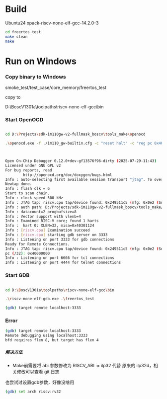 # Build

Ubuntu24
xpack-riscv-none-elf-gcc-14.2.0-3

```sh
cd freertos_test
make clean
make
```

# Run on Windows

### Copy binary to Windows

smoke_test/test_case/core_memory/freertos_test

copy to 

D:\BoscV1301a\toolpaths\riscv-none-elf-gcc\bin

### Start OpenOCD

```sh

cd D:\Projects\sdk-im110gw-v2-fullmask_boscv\tools_make\openocd

.\openocd.exe -f ./im110_gw-builtin.cfg -c "reset halt" -c "reg pc 0x40000000"



Open On-Chip Debugger 0.12.0+dev-gf13576f96-dirty (2025-07-29-11:43)
Licensed under GNU GPL v2
For bug reports, read
        http://openocd.org/doc/doxygen/bugs.html
Info : auto-selecting first available session transport "jtag". To override use 'transport select <transport>'.
Newtap done.
Info : flash clk = 6
Start to scan chain.
Info : clock speed 500 kHz
Info : JTAG tap: riscv.cpu tap/device found: 0x249511c5 (mfg: 0x0e2 (Super PC Memory), part: 0x4951, ver: 0x2)
Info : auth path: D:/Projects/sdk-im110gw-v2-fullmask_boscv/tools_make/openocd/tcl/target/im110_auth.txt
Info : datacount=2 progbufsize=8
Info : Vector support with vlenb=4
Info : Examined RISC-V core; found 1 harts
Info :  hart 0: XLEN=32, misa=0x40301124
Info : [riscv.cpu] Examination succeed
Info : [riscv.cpu] starting gdb server on 3333
Info : Listening on port 3333 for gdb connections
Ready for Remote Connections.
Info : JTAG tap: riscv.cpu tap/device found: 0x249511c5 (mfg: 0x0e2 (Super PC Memory), part: 0x4951, ver: 0x2)
pc (/32): 0x40000000
Info : Listening on port 6666 for tcl connections
Info : Listening on port 4444 for telnet connections

```

### Start GDB

```sh

cd D:\BoscV1301a\toolpaths\riscv-none-elf-gcc\bin

.\riscv-none-elf-gdb.exe .\freertos_test

(gdb) target remote localhost:3333

```

### Error

```sh
(gdb) target remote localhost:3333
Remote debugging using localhost:3333
bfd requires flen 8, but target has flen 4
```

##### 解决方法

- Make前需要将 abi 参数修改为 RISCV_ABI := ilp32 代替 原来的 ilp32d，相关修改可以查看 git 日志

也尝试过设置gdb参数，好像没啥用
```sh
(gdb) set arch riscv:rv32
```